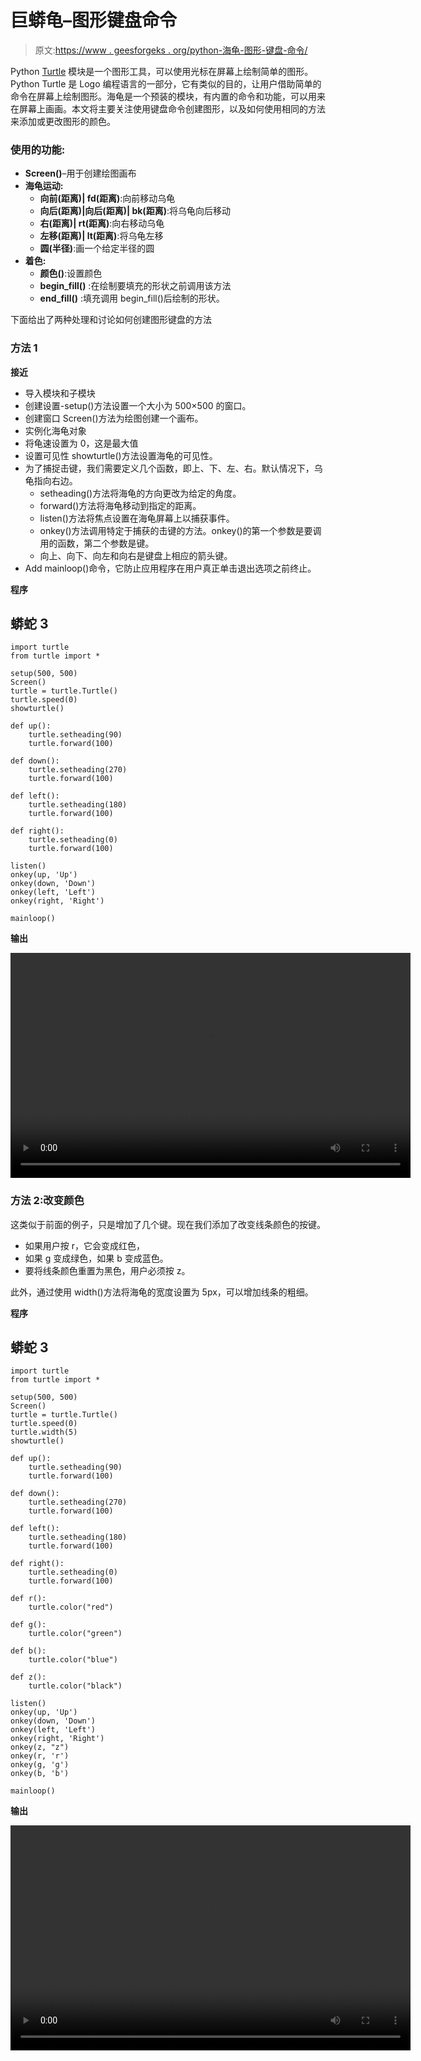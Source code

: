 # 巨蟒龟–图形键盘命令

> 原文:[https://www . geesforgeks . org/python-海龟-图形-键盘-命令/](https://www.geeksforgeeks.org/python-turtle-graphics-keyboard-commands/)

Python [Turtle](https://www.geeksforgeeks.org/turtle-programming-python/) 模块是一个图形工具，可以使用光标在屏幕上绘制简单的图形。Python Turtle 是 Logo 编程语言的一部分，它有类似的目的，让用户借助简单的命令在屏幕上绘制图形。海龟是一个预装的模块，有内置的命令和功能，可以用来在屏幕上画画。本文将主要关注使用键盘命令创建图形，以及如何使用相同的方法来添加或更改图形的颜色。

### 使用的功能:

*   **Screen()**–用于创建绘图画布
*   **海龟运动:**
    *   **向前(距离)| fd(距离)**:向前移动乌龟
    *   **向后(距离)|向后(距离)| bk(距离)**:将乌龟向后移动
    *   **右(距离)| rt(距离)**:向右移动乌龟
    *   **左移(距离)| lt(距离)**:将乌龟左移
    *   **圆(半径)**:画一个给定半径的圆
*   **着色:**
    *   **颜色()**:设置颜色
    *   **begin_fill()** :在绘制要填充的形状之前调用该方法
    *   **end_fill()** :填充调用 begin_fill()后绘制的形状。

下面给出了两种处理和讨论如何创建图形键盘的方法

### 方法 1

**接近**

*   导入模块和子模块
*   创建设置-setup()方法设置一个大小为 500×500 的窗口。
*   创建窗口 Screen()方法为绘图创建一个画布。
*   实例化海龟对象
*   将龟速设置为 0，这是最大值
*   设置可见性 showturtle()方法设置海龟的可见性。
*   为了捕捉击键，我们需要定义几个函数，即上、下、左、右。默认情况下，乌龟指向右边。
    *   setheading()方法将海龟的方向更改为给定的角度。
    *   forward()方法将海龟移动到指定的距离。
    *   listen()方法将焦点设置在海龟屏幕上以捕获事件。
    *   onkey()方法调用特定于捕获的击键的方法。onkey()的第一个参数是要调用的函数，第二个参数是键。
    *   向上、向下、向左和向右是键盘上相应的箭头键。
*   Add mainloop()命令，它防止应用程序在用户真正单击退出选项之前终止。

**程序**

## 蟒蛇 3

```
import turtle
from turtle import *

setup(500, 500)
Screen()
turtle = turtle.Turtle()
turtle.speed(0)
showturtle()

def up():
    turtle.setheading(90)
    turtle.forward(100)

def down():
    turtle.setheading(270)
    turtle.forward(100)

def left():
    turtle.setheading(180)
    turtle.forward(100)

def right():
    turtle.setheading(0)
    turtle.forward(100)

listen()
onkey(up, 'Up')
onkey(down, 'Down')
onkey(left, 'Left')
onkey(right, 'Right')

mainloop()
```

**输出**

<video class="wp-video-shortcode" id="video-537489-1" width="640" height="360" preload="metadata" controls=""><source type="video/mp4" src="https://media.geeksforgeeks.org/wp-content/uploads/20210106234726/op.mp4?_=1">[https://media.geeksforgeeks.org/wp-content/uploads/20210106234726/op.mp4](https://media.geeksforgeeks.org/wp-content/uploads/20210106234726/op.mp4)</video>

### 方法 2:改变颜色

这类似于前面的例子，只是增加了几个键。现在我们添加了改变线条颜色的按键。

*   如果用户按 r，它会变成红色，
*   如果 g 变成绿色，如果 b 变成蓝色。
*   要将线条颜色重置为黑色，用户必须按 z。

此外，通过使用 width()方法将海龟的宽度设置为 5px，可以增加线条的粗细。

**程序**

## 蟒蛇 3

```
import turtle
from turtle import *

setup(500, 500)
Screen()
turtle = turtle.Turtle()
turtle.speed(0)
turtle.width(5)
showturtle()

def up():
    turtle.setheading(90)
    turtle.forward(100)

def down():
    turtle.setheading(270)
    turtle.forward(100)

def left():
    turtle.setheading(180)
    turtle.forward(100)

def right():
    turtle.setheading(0)
    turtle.forward(100)

def r():
    turtle.color("red")

def g():
    turtle.color("green")

def b():
    turtle.color("blue")

def z():
    turtle.color("black")

listen()
onkey(up, 'Up')
onkey(down, 'Down')
onkey(left, 'Left')
onkey(right, 'Right')
onkey(z, "z")
onkey(r, 'r')
onkey(g, 'g')
onkey(b, 'b')

mainloop()
```

**输出**

<video class="wp-video-shortcode" id="video-537489-2" width="640" height="360" preload="metadata" controls=""><source type="video/mp4" src="https://media.geeksforgeeks.org/wp-content/uploads/20210106234927/op.mp4?_=2">[https://media.geeksforgeeks.org/wp-content/uploads/20210106234927/op.mp4](https://media.geeksforgeeks.org/wp-content/uploads/20210106234927/op.mp4)</video>